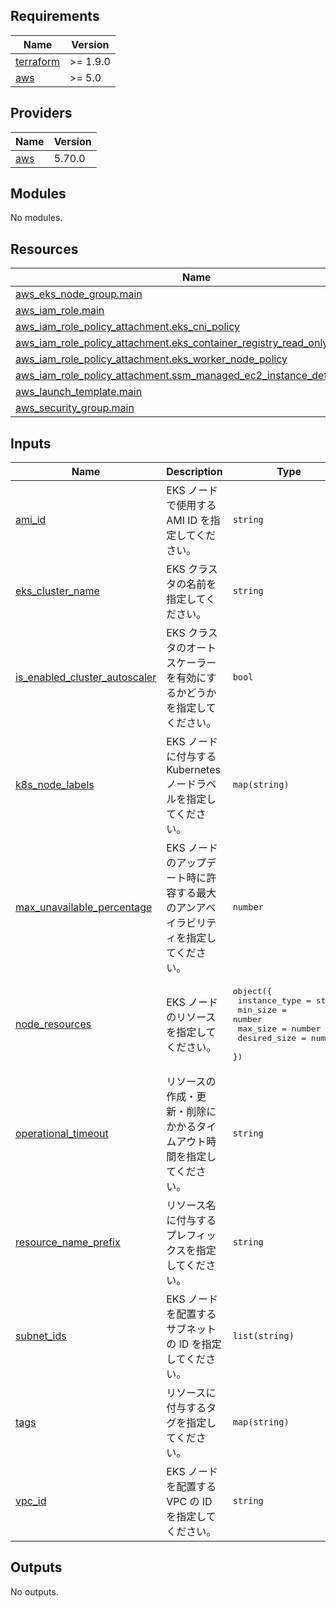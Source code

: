 <!-- BEGIN_TF_DOCS -->
## Requirements

| Name | Version |
|------|---------|
| <a name="requirement_terraform"></a> [terraform](#requirement\_terraform) | >= 1.9.0 |
| <a name="requirement_aws"></a> [aws](#requirement\_aws) | >= 5.0 |

## Providers

| Name | Version |
|------|---------|
| <a name="provider_aws"></a> [aws](#provider\_aws) | 5.70.0 |

## Modules

No modules.

## Resources

| Name | Type |
|------|------|
| [aws_eks_node_group.main](https://registry.terraform.io/providers/hashicorp/aws/latest/docs/resources/eks_node_group) | resource |
| [aws_iam_role.main](https://registry.terraform.io/providers/hashicorp/aws/latest/docs/resources/iam_role) | resource |
| [aws_iam_role_policy_attachment.eks_cni_policy](https://registry.terraform.io/providers/hashicorp/aws/latest/docs/resources/iam_role_policy_attachment) | resource |
| [aws_iam_role_policy_attachment.eks_container_registry_read_only](https://registry.terraform.io/providers/hashicorp/aws/latest/docs/resources/iam_role_policy_attachment) | resource |
| [aws_iam_role_policy_attachment.eks_worker_node_policy](https://registry.terraform.io/providers/hashicorp/aws/latest/docs/resources/iam_role_policy_attachment) | resource |
| [aws_iam_role_policy_attachment.ssm_managed_ec2_instance_default_policy](https://registry.terraform.io/providers/hashicorp/aws/latest/docs/resources/iam_role_policy_attachment) | resource |
| [aws_launch_template.main](https://registry.terraform.io/providers/hashicorp/aws/latest/docs/resources/launch_template) | resource |
| [aws_security_group.main](https://registry.terraform.io/providers/hashicorp/aws/latest/docs/resources/security_group) | resource |

## Inputs

| Name | Description | Type | Default | Required |
|------|-------------|------|---------|:--------:|
| <a name="input_ami_id"></a> [ami\_id](#input\_ami\_id) | EKS ノードで使用する AMI ID を指定してください。 | `string` | n/a | yes |
| <a name="input_eks_cluster_name"></a> [eks\_cluster\_name](#input\_eks\_cluster\_name) | EKS クラスタの名前を指定してください。 | `string` | n/a | yes |
| <a name="input_is_enabled_cluster_autoscaler"></a> [is\_enabled\_cluster\_autoscaler](#input\_is\_enabled\_cluster\_autoscaler) | EKS クラスタのオートスケーラーを有効にするかどうかを指定してください。 | `bool` | `false` | no |
| <a name="input_k8s_node_labels"></a> [k8s\_node\_labels](#input\_k8s\_node\_labels) | EKS ノードに付与する Kubernetes ノードラベルを指定してください。 | `map(string)` | `null` | no |
| <a name="input_max_unavailable_percentage"></a> [max\_unavailable\_percentage](#input\_max\_unavailable\_percentage) | EKS ノードのアップデート時に許容する最大のアンアベイラビリティを指定してください。 | `number` | `10` | no |
| <a name="input_node_resources"></a> [node\_resources](#input\_node\_resources) | EKS ノードのリソースを指定してください。 | <pre>object({<br/>    instance_type = string<br/>    min_size      = number<br/>    max_size      = number<br/>    desired_size  = number<br/>  })</pre> | n/a | yes |
| <a name="input_operational_timeout"></a> [operational\_timeout](#input\_operational\_timeout) | リソースの作成・更新・削除にかかるタイムアウト時間を指定してください。 | `string` | `"60m"` | no |
| <a name="input_resource_name_prefix"></a> [resource\_name\_prefix](#input\_resource\_name\_prefix) | リソース名に付与するプレフィックスを指定してください。 | `string` | n/a | yes |
| <a name="input_subnet_ids"></a> [subnet\_ids](#input\_subnet\_ids) | EKS ノードを配置するサブネットの ID を指定してください。 | `list(string)` | n/a | yes |
| <a name="input_tags"></a> [tags](#input\_tags) | リソースに付与するタグを指定してください。 | `map(string)` | n/a | yes |
| <a name="input_vpc_id"></a> [vpc\_id](#input\_vpc\_id) | EKS ノードを配置する VPC の ID を指定してください。 | `string` | n/a | yes |

## Outputs

No outputs.
<!-- END_TF_DOCS -->